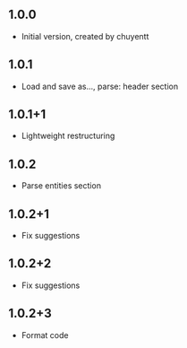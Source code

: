 ## 1.0.0

- Initial version, created by chuyentt

## 1.0.1

- Load and save as..., parse: header section

## 1.0.1+1

- Lightweight restructuring

## 1.0.2

- Parse entities section

## 1.0.2+1

- Fix suggestions

## 1.0.2+2

- Fix suggestions

## 1.0.2+3

- Format code